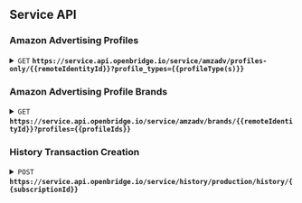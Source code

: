 ## Service API

### Amazon Advertising Profiles

<details>

  <summary><code>GET</code> <code><b>https://service.api.openbridge.io/service/amzadv/profiles-only/{{remoteIdentityId}}?profile_types={{profileType(s)}}</b></code></summary>

  The Amazon Advertising Profiles service endpoint is use to get a list of profiles based on type(s) of profile that you need.

  The request endpoint of the AmazonAdvertisingProfile will require the remote identity id, and the profile types you are quering.  Depending on the product you are creating a subscription for you will need to request the correct profile types.  The profile types parameter is comma separated list of valid types.  The table below will show what types for which products.

> | product name | profile types |
> |-|-|
> | `Amazon Advertising (SB/SD)` | seller,vendor |
> | `Amazon Advertising (SP)` | seller,vendor |
> | `Amazon Advertising Ads Recommendations` | seller,vendor |
> | `Amazon Advertising Brand Metrics` | seller,vendor |
> | `Amazon Attribution` | attribution |
> | `Amazon DSP` | dsp |

##### Headers

> | name | data type | description                                                           |
> |-|-|-|
> | Content-Type | string | application/json
> | Authorization | string | Openbridge JWT, passed as a  authorization bearer type


##### Parameters
> | name | data type | description                                                           |
> |-|-|-|
> | profile_types | string | Amazon advertising profile type(s). (see the list above) 


##### Responses

> | http code | content-type | response |
> |-|-|-|
> | `200` | `application/json` | `OK` |

##### Example cURL

This example is for retrieving Amazon Advertising Profiles.

> ```curl
>  curl -H "Content-Type: application/json" -X GET https://service.api.openbridge.io/service/amzadv/profiles-only/{{remoteIdentityId}}?profile_types={{profileTypes}}
> ```

###### Example Response

> ```json
> {
>   data: {
>     id: number
>     type: 'AmazonAdvertisingProfile',
>     attributes: {
>       country_code: string;
>       currency_code: string,
>       daily_budget: number,
>       timezone: string,
>       account_info: {
>         id: string,
>         type: string,
>         attributes: {
>           marketplace_country: string,
>           marketplace_string_id: string,
>           name: string,
>           type: string,
>           subType: string,
>           valid_payment_method: boolean
>         }  
>       }
>     }
>   }
> }
> ```


</details>

### Amazon Advertising Profile Brands

<details>

  <summary><code>GET</code> <code><b>https://service.api.openbridge.io/service/amzadv/brands/{{remoteIdentityId}}?profiles={{profileIds}}</b></code></summary>

The Amazon Advertising Profile Brands service endpoint is use to get additional meta data about Amazon Advertising profiles.  

The request endpoint of the AmazonAdvertisingProfile will require the remote identity id, and the profile types you are quering.  Depending on the product you are creating a subscription for you will need to request the correct profile types.  The profile types parameter is comma separated list of valid types.  The table below will show what types for which products.

##### Headers

> | name | data type | description                                                           |
> |-|-|-|
> | Content-Type | string | application/json
> | Authorization | string | Openbridge JWT, passed as a  authorization bearer type


##### Parameters
> | name | data type | description                                                           |
> |-|-|-|
> | profiles | string | A csv list of profile IDs valid for the provided remote identity id. 

*NOTE*: The profiles parameter is used because passing too many profiles at once can cause the upstream API to time out.  Therefore you should never send more than 5 profile IDs at one time.  This means that if you have 100 profile IDs from the Amazon Advertising Profiles endpoint you would have to loop through and call this endpoint 20 times to get all the extra meta information.

##### Responses

> | http code | content-type | response |
> |-|-|-|
> | `200` | `application/json` | `OK` |

##### Example cURL

This example is for retrieving Amazon Advertising Profile Brands.

> ```curl
>  curl -H "Content-Type: application/json" -X GET https://service.api.openbridge.io/service/amzadv/brands/{{remoteIdentityId}}?profiles={{profileIds}}
> ```

###### Example Response

> ```json
> {
>   data: {
>     id: number
>     type: 'AmazonAdvertisingProfileBrand',
>     attributes: {
>       brand_entity_id: string;
>       brand_registry_name: string,
>       profile_id: string,
>     }
>   }
> }
> ```

</details>

### History Transaction Creation

<details>
  <summary><code>POST</code> <code><b>https://service.api.openbridge.io/service/history/production/history/{{subscriptionId}}</b></code></summary>

  The History endpoint is used for generating history requests for subscriptions where history is allowed.  Not all products can generate history requests.

###### Payload Schema

> ```json
> {
>       data: {
>         type: 'HistoryTransaction',
>         attributes: {
>           product_id: int;
>           start_date: dateString,
>           end_date: dateString,
>           is_primary: boolean
>         }
>       }
>     }
> ```

The request endpoint of the HistoryTransaction will require the subscription id.  The payload will require 4 parameters.

> | name | data type | description |
> |-|-|-|
> | `product_id` | int | The product id inside the subscription the history is being requested for.
> | `start_date` | int | The start date reflects the most recent date you want to request data from the source system for.
> | `end_date` | int | The end date is the furthermost date from the current date that data collection will stop.
> | `is_primary` | booelan | Always use `false`

You may notice that both the `subscription_id` and the `product_id` are required in the request.  The History transaction sets stages based on project and is unaware of what product a subscription is for otherwise.

##### Headers

> | name | data type | description                                                           |
> |-|-|-|
> | Content-Type | string | application/json
> | Authorization | string | Openbridge JWT, passed as a  authorization bearer type


##### Parameters
> The POST method does not require any parameters. 

##### Responses

> | http code | content-type | response |
> |-|-|-|
> | `201` | `application/json` | `Created` |

##### Example cURL

This example is for an Amazon Selling Partner Sales & Traffic product.

> ```curl
>  curl -H "Content-Type: application/json" -X POST -d '{ "data": { type: "HistoryTransaction", "attributes": { "product_id": 64; "start_date": "2021-10-10", "end_date": "2021-10-01", "is_primary": true }}}' https://service.api.openbridge.io/service/history/production/history/{{subscriptionId}}
> ```

##### Request Max Dates

Each product has a maximum amount of days that history can be requested for (ie the end date).  The maximium `end_date` is always calculated from the date that history is being requested on.

> | Product Name | Product Id | Max Days |
> |-|-|-|
> | Amazon Sales & Traffic | 64 | 700 |
> | Amazon Seller Brand Analytics Reports | 65 | 365 |
> | Amazon Settlement Reports | 57 | 90 |
> | Amazon Fulfillment | 58 | 540 |
> | Amazon Inventory | 59 | 540 |
> | Amazon Sales Reports | 61 | 730 |
> | Amazon Fees | 62 | 30 |

</details>
